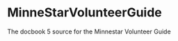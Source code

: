 MinneStarVolunteerGuide
=======================

The docbook 5 source for the Minnestar Volunteer Guide
